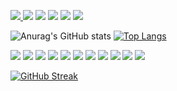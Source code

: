 <p align="left">
  <a href="https://danielselga.dev">
  <img src="https://img.shields.io/badge/website-000000?style=for-the-badge&logo=About.me&logoColor=white">
    
  <a href="https://mail.google.com/mail/?view=cm&fs=1&to=danielselga@gmail.com&su=SUBJECT&body=BODY&bcc=someone.else@example.com" alt="Gmail">
  <img src="https://img.shields.io/badge/Gmail-D14836?style=for-the-badge&logo=gmail&logoColor=white" /></a>

  <a href="https://www.linkedin.com/in/danielselga/?locale=en_US" alt="Linkedin">
  <img src="https://img.shields.io/badge/LinkedIn-0077B5?style=for-the-badge&logo=linkedin&logoColor=white" /></a>
  
  <a href="https://twitter.com/danielselgadev" alt="Twitter">
  <img src="https://img.shields.io/badge/Twitter-1DA1F2?style=for-the-badge&logo=twitter&logoColor=white" /></a>
   	

  <a href="https://api.whatsapp.com/send?phone=5527999817892&text=Ol%C3%A1%20Daniel" alt="WhatsApp">
  <img src="https://img.shields.io/badge/WhatsApp-25D366?style=for-the-badge&logo=whatsapp&logoColor=white"/></a>

  <a href="https://www.instagram.com/danielselga/?hl=pt-br" alt="Instagram">
  <img src="https://img.shields.io/badge/Instagram-E4405F?style=for-the-badge&logo=instagram&logoColor=white"/></a>
</p>  

![Anurag's GitHub stats](https://github-readme-stats.vercel.app/api?username=danielselga&show_icons=true&theme=synthwave) 
[![Top Langs](https://github-readme-stats.vercel.app/api/top-langs/?username=danielselga&layout=compact&theme=synthwave)](https://github.com/danielselga)

<p align="left">
<img src="https://img.shields.io/badge/JavaScript-323330?style=for-the-badge&logo=javascript&logoColor=F7DF1E">
<img src="https://img.shields.io/badge/HTML5-E34F26?style=for-the-badge&logo=html5&logoColor=white">
<img src="https://img.shields.io/badge/CSS3-1572B6?style=for-the-badge&logo=css3&logoColor=white">
<img src="https://img.shields.io/badge/Vue.js-35495E?style=for-the-badge&logo=vuedotjs&logoColor=4FC08D">
<img src="https://img.shields.io/badge/nuxt.js-00C58E?style=for-the-badge&logo=nuxtdotjs&logoColor=white">
<img src="https://img.shields.io/badge/Vuetify-1867C0?style=for-the-badge&logo=vuetify&logoColor=white">
<img src="https://img.shields.io/badge/Tailwind_CSS-38B2AC?style=for-the-badge&logo=tailwind-css&logoColor=white">
<img src="https://img.shields.io/badge/Figma-F24E1E?style=for-the-badge&logo=figma&logoColor=white">
<img src="https://img.shields.io/badge/Node.js-339933?style=for-the-badge&logo=nodedotjs&logoColor=white">
<img src="https://img.shields.io/badge/Express.js-000000?style=for-the-badge&logo=express&logoColor=white">
<img src="https://img.shields.io/badge/Jest-C21325?style=for-the-badge&logo=jest&logoColor=white">
</p>  

[![GitHub Streak](http://github-readme-streak-stats.herokuapp.com?user=danielselga&theme=dark&date_format=M%20j%5B%2C%20Y%5D)](https://git.io/streak-stats)

